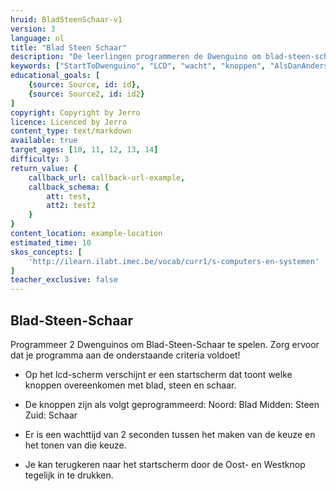 ```yaml
---
hruid: BladSteenSchaar-v1
version: 3
language: nl
title: "Blad Steen Schaar"
description: "De leerlingen programmeren de Dwenguino om blad-steen-schaar te spelen."
keywords: ["StartToDwenguino", "LCD", "wacht", "knoppen", "AlsDanAnders"]
educational_goals: [
    {source: Source, id: id}, 
    {source: Source2, id: id2}
]
copyright: Copyright by Jerro
licence: Licenced by Jerro
content_type: text/markdown
available: true
target_ages: [10, 11, 12, 13, 14]
difficulty: 3
return_value: {
    callback_url: callback-url-example,
    callback_schema: {
        att: test,
        att2: test2
    }
}
content_location: example-location
estimated_time: 10
skos_concepts: [
    'http://ilearn.ilabt.imec.be/vocab/curr1/s-computers-en-systemen'
]
teacher_exclusive: false
---
```


## Blad-Steen-Schaar

Programmeer 2 Dwenguinos om Blad-Steen-Schaar te spelen. Zorg ervoor dat je programma aan de onderstaande criteria voldoet!

* Op het lcd-scherm verschijnt er een startscherm dat toont welke knoppen overeenkomen met blad, steen en schaar.

* De knoppen zijn als volgt geprogrammeerd: 
Noord: Blad
Midden: Steen
Zuid: Schaar

* Er is een wachttijd van 2 seconden tussen het maken van de keuze en het tonen van die keuze.

* Je kan terugkeren naar het startscherm door de Oost- en Westknop tegelijk in te drukken.